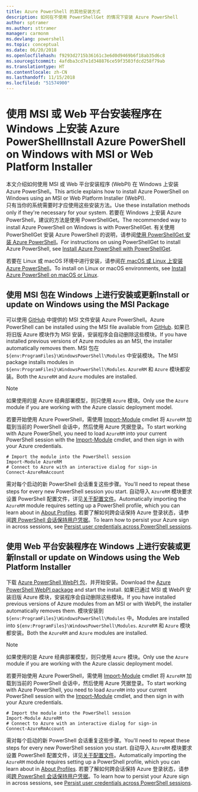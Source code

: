 ```yaml
---
title: Azure PowerShell 的其他安装方式
description: 如何在不使用 PowerShellGet 的情况下安装 Azure PowerShell
author: sptramer
ms.author: sttramer
manager: carmonm
ms.devlang: powershell
ms.topic: conceptual
ms.date: 06/20/2018
ms.openlocfilehash: f9293d2715b36161c3e6d0d9469b6f18ab35d6c8
ms.sourcegitcommit: 4afdba3cd7e1d348876ce59f3503fdcd258f79ab
ms.translationtype: HT
ms.contentlocale: zh-CN
ms.lasthandoff: 11/15/2018
ms.locfileid: "51574900"
---
```

# <a name="install-azure-powershell-on-windows-with-msi-or-web-platform-installer"></a><span data-ttu-id="3d751-103">使用 MSI 或 Web 平台安装程序在 Windows 上安装 Azure PowerShell</span><span class="sxs-lookup"><span data-stu-id="3d751-103">Install Azure PowerShell on Windows with MSI or Web Platform Installer</span></span>

<span data-ttu-id="3d751-104">本文介绍如何使用 MSI 或 Web 平台安装程序 (WebPI) 在 Windows 上安装 Azure PowerShell。</span><span class="sxs-lookup"><span data-stu-id="3d751-104">This article explains how to install Azure PowerShell on Windows using an MSI or Web Platform Installer (WebPI).</span></span>  
<span data-ttu-id="3d751-105">只有当你的系统需要时才应使用这些安装方法。</span><span class="sxs-lookup"><span data-stu-id="3d751-105">Use these installation methods only if they're necessary for your system.</span></span> <span data-ttu-id="3d751-106">若要在 Windows 上安装 Azure PowerShell，建议的方法是使用 PowerShellGet。</span><span class="sxs-lookup"><span data-stu-id="3d751-106">The recommended way to install Azure PowerShell on Windows is with PowerShellGet.</span></span> <span data-ttu-id="3d751-107">有关使用 PowerShellGet 安装 Azure PowerShell 的说明，请参阅[使用 PowerShellGet 安装 Azure PowerShell](install-azurerm-ps.md)。</span><span class="sxs-lookup"><span data-stu-id="3d751-107">For instructions on using PowerShellGet to install Azure PowerShell, see [Install Azure PowerShell with PowerShellGet](install-azurerm-ps.md).</span></span>

<span data-ttu-id="3d751-108">若要在 Linux 或 macOS 环境中进行安装，请参阅[在 macOS 或 Linux 上安装 Azure PowerShell](install-azurermps-maclinux.md)。</span><span class="sxs-lookup"><span data-stu-id="3d751-108">To install on Linux or macOS environments, see [Install Azure PowerShell on macOS or Linux](install-azurermps-maclinux.md).</span></span>

## <a name="install-or-update-on-windows-using-the-msi-package"></a><span data-ttu-id="3d751-109">使用 MSI 包在 Windows 上进行安装或更新</span><span class="sxs-lookup"><span data-stu-id="3d751-109">Install or update on Windows using the MSI Package</span></span>

<span data-ttu-id="3d751-110">可以使用 [GitHub](https://github.com/Azure/azure-powershell/releases/tag/v5.7.0-April2018) 中提供的 MSI 文件安装 Azure PowerShell。</span><span class="sxs-lookup"><span data-stu-id="3d751-110">Azure PowerShell can be installed using the MSI file available from [GitHub](https://github.com/Azure/azure-powershell/releases/tag/v5.7.0-April2018).</span></span> <span data-ttu-id="3d751-111">如果已将旧版 Azure 模块作为 MSI 安装，安装程序会自动删除这些模块。</span><span class="sxs-lookup"><span data-stu-id="3d751-111">If you have installed previous versions of Azure modules as an MSI, the installer automatically removes them.</span></span> <span data-ttu-id="3d751-112">MSI 包在 `${env:ProgramFiles}\WindowsPowerShell\Modules` 中安装模块。</span><span class="sxs-lookup"><span data-stu-id="3d751-112">The MSI package installs modules in `${env:ProgramFiles}\WindowsPowerShell\Modules`.</span></span> <span data-ttu-id="3d751-113">`AzureRM` 和 `Azure` 模块都安装。</span><span class="sxs-lookup"><span data-stu-id="3d751-113">Both the `AzureRM` and `Azure` modules are installed.</span></span>

> [!NOTE]
> <span data-ttu-id="3d751-114">如果使用的是 Azure 经典部署模型，则只使用 `Azure` 模块。</span><span class="sxs-lookup"><span data-stu-id="3d751-114">Only use the `Azure` module if you are working with the Azure classic deployment model.</span></span>

<span data-ttu-id="3d751-115">若要开始使用 Azure PowerShell，需使用 [Import-Module](/powershell/module/Microsoft.PowerShell.Core/Import-Module) cmdlet 将 `AzureRM` 加载到当前的 PowerShell 会话中，然后使用 Azure 凭据登录。</span><span class="sxs-lookup"><span data-stu-id="3d751-115">To start working with Azure PowerShell, you need to load `AzureRM` into your current PowerShell session with the [Import-Module](/powershell/module/Microsoft.PowerShell.Core/Import-Module) cmdlet, and then sign in with your Azure credentials.</span></span>

```powershell-interactive
# Import the module into the PowerShell session
Import-Module AzureRM
# Connect to Azure with an interactive dialog for sign-in
Connect-AzureRmAccount
```

<span data-ttu-id="3d751-116">需对每个启动的新 PowerShell 会话重复这些步骤。</span><span class="sxs-lookup"><span data-stu-id="3d751-116">You'll need to repeat these steps for every new PowerShell session you start.</span></span> <span data-ttu-id="3d751-117">自动导入 `AzureRM` 模块要求设置 PowerShell 配置文件，详见[关于配置文件](/powershell/module/microsoft.powershell.core/about/about_profiles)。</span><span class="sxs-lookup"><span data-stu-id="3d751-117">Automatically importing the `AzureRM` module requires setting up a PowerShell profile, which you can learn about in [About Profiles](/powershell/module/microsoft.powershell.core/about/about_profiles).</span></span>
<span data-ttu-id="3d751-118">若要了解如何跨会话保持 Azure 登录状态，请参阅[跨 PowerShell 会话保持用户凭据](context-persistence.md)。</span><span class="sxs-lookup"><span data-stu-id="3d751-118">To learn how to persist your Azure sign in across sessions, see [Persist user credentials across PowerShell sessions](context-persistence.md).</span></span>

## <a name="install-or-update-on-windows-using-the-web-platform-installer"></a><span data-ttu-id="3d751-119">使用 Web 平台安装程序在 Windows 上进行安装或更新</span><span class="sxs-lookup"><span data-stu-id="3d751-119">Install or update on Windows using the Web Platform Installer</span></span>

<span data-ttu-id="3d751-120">下载 [Azure PowerShell WebPI 包](http://aka.ms/webpi-azps)，并开始安装。</span><span class="sxs-lookup"><span data-stu-id="3d751-120">Download the [Azure PowerShell WebPI package](http://aka.ms/webpi-azps) and start the install.</span></span> <span data-ttu-id="3d751-121">如果已通过 MSI 或 WebPI 安装旧版 Azure 模块，安装程序会自动删除这些模块。</span><span class="sxs-lookup"><span data-stu-id="3d751-121">If you have installed previous versions of Azure modules from an MSI or with WebPI, the installer automatically removes them.</span></span> <span data-ttu-id="3d751-122">模块安装到 `${env:ProgramFiles}\WindowsPowerShell\Modules` 中。</span><span class="sxs-lookup"><span data-stu-id="3d751-122">Modules are installed into `${env:ProgramFiles}\WindowsPowerShell\Modules`.</span></span> <span data-ttu-id="3d751-123">`AzureRM` 和 `Azure` 模块都安装。</span><span class="sxs-lookup"><span data-stu-id="3d751-123">Both the `AzureRM` and `Azure` modules are installed.</span></span>

> [!NOTE]
> <span data-ttu-id="3d751-124">如果使用的是 Azure 经典部署模型，则只使用 `Azure` 模块。</span><span class="sxs-lookup"><span data-stu-id="3d751-124">Only use the `Azure` module if you are working with the Azure classic deployment model.</span></span>

<span data-ttu-id="3d751-125">若要开始使用 Azure PowerShell，需使用 [Import-Module](/powershell/module/Microsoft.PowerShell.Core/Import-Module) cmdlet 将 `AzureRM` 加载到当前的 PowerShell 会话中，然后使用 Azure 凭据登录。</span><span class="sxs-lookup"><span data-stu-id="3d751-125">To start working with Azure PowerShell, you need to load `AzureRM` into your current PowerShell session with the [Import-Module](/powershell/module/Microsoft.PowerShell.Core/Import-Module) cmdlet, and then sign in with your Azure credentials.</span></span>

```powershell-interactive
# Import the module into the PowerShell session
Import-Module AzureRM
# Connect to Azure with an interactive dialog for sign-in
Connect-AzureRmAccount
```

<span data-ttu-id="3d751-126">需对每个启动的新 PowerShell 会话重复这些步骤。</span><span class="sxs-lookup"><span data-stu-id="3d751-126">You'll need to repeat these steps for every new PowerShell session you start.</span></span> <span data-ttu-id="3d751-127">自动导入 `AzureRM` 模块要求设置 PowerShell 配置文件，详见[关于配置文件](/powershell/module/microsoft.powershell.core/about/about_profiles)。</span><span class="sxs-lookup"><span data-stu-id="3d751-127">Automatically importing the `AzureRM` module requires setting up a PowerShell profile, which you can learn about in [About Profiles](/powershell/module/microsoft.powershell.core/about/about_profiles).</span></span>
<span data-ttu-id="3d751-128">若要了解如何跨会话保持 Azure 登录状态，请参阅[跨 PowerShell 会话保持用户凭据](context-persistence.md)。</span><span class="sxs-lookup"><span data-stu-id="3d751-128">To learn how to persist your Azure sign in across sessions, see [Persist user credentials across PowerShell sessions](context-persistence.md).</span></span>

